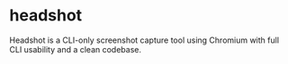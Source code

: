 # headshot
Headshot is a CLI-only screenshot capture tool using Chromium with full CLI usability and a clean codebase.
